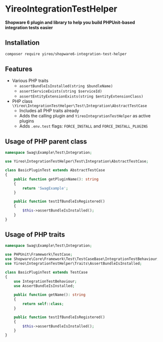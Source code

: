 # YireoIntegrationTestHelper

**Shopware 6 plugin and library to help you build PHPUnit-based integration tests easier**

## Installation
```bash
composer require yireo/shopware6-integration-test-helper
```

## Features
- Various PHP traits
  - `assertBundleIsInstalled(string $bundleName)`
  - `assertServiceExists(string $serviceId)`
  - `assertEntityExtensionExists(string $entityExtensionClass)`
- PHP class `\Yireo\IntegrationTestHelper\Test\Integration\AbstractTestCase`
  - Includes all PHP traits already
  - Adds the calling plugin and `YireoIntegrationTestHelper` as active plugins
  - Adds `.env.test` flags: `FORCE_INSTALL` and `FORCE_INSTALL_PLUGINS`

## Usage of PHP parent class
```php
namespace Swag\Example\Test\Integration;

use Yireo\IntegrationTestHelper\Test\Integration\AbstractTestCase;

class BasicPluginTest extends AbstractTestCase
{
    public function getPluginName(): string
    {
        return 'SwagExample';
    }

    public function testIfBundleIsRegistered()
    {
        $this->assertBundleIsInstalled();
    }
}
```

## Usage of PHP traits
```php
namespace Swag\Example\Test\Integration;

use PHPUnit\Framework\TestCase;
use Shopware\Core\Framework\Test\TestCaseBase\IntegrationTestBehaviour;
use Yireo\IntegrationTestHelper\Traits\AssertBundleIsInstalled;

class BasicPluginTest extends TestCase
{
    use IntegrationTestBehaviour;
    use AssertBundleIsInstalled;
    
    public function getName(): string
    {
        return self::class;
    }

    public function testIfBundleIsRegistered()
    {
        $this->assertBundleIsInstalled();
    }
}
```